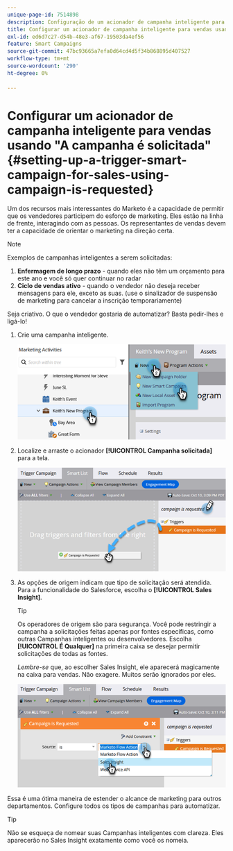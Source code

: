 ```yaml
---
unique-page-id: 7514898
description: Configuração de um acionador de campanha inteligente para vendas usando "A campanha é solicitada" - Documentação do Marketo - Documentação do produto
title: Configurar um acionador de campanha inteligente para vendas usando "A campanha é solicitada"
exl-id: ed6d7c27-d54b-48e3-af67-19503da4ef56
feature: Smart Campaigns
source-git-commit: 47bc93665a7efa0d64cd4d5f34b868895d407527
workflow-type: tm+mt
source-wordcount: '290'
ht-degree: 0%

---
```


# Configurar um acionador de campanha inteligente para vendas usando &quot;A campanha é solicitada&quot; {#setting-up-a-trigger-smart-campaign-for-sales-using-campaign-is-requested}

Um dos recursos mais interessantes do Marketo é a capacidade de permitir que os vendedores participem do esforço de marketing. Eles estão na linha de frente, interagindo com as pessoas. Os representantes de vendas devem ter a capacidade de orientar o marketing na direção certa.

>[!NOTE]
>
>Exemplos de campanhas inteligentes a serem solicitadas:
>
>1. **Enfermagem de longo prazo** - quando eles não têm um orçamento para este ano e você só quer continuar no radar
>1. **Ciclo de vendas ativo** - quando o vendedor não deseja receber mensagens para ele, exceto as suas. (use o sinalizador de suspensão de marketing para cancelar a inscrição temporariamente)
>
>Seja criativo. O que o vendedor gostaria de automatizar? Basta pedir-lhes e ligá-lo!

1. Crie uma campanha inteligente.

   ![](assets/setting-up-a-trigger-smart-campaign-for-sales-1.png)

1. Localize e arraste o acionador **[!UICONTROL Campanha solicitada]** para a tela.

   ![](assets/setting-up-a-trigger-smart-campaign-for-sales-2.png)

1. As opções de origem indicam que tipo de solicitação será atendida. Para a funcionalidade do Salesforce, escolha o **[!UICONTROL Sales Insight]**.

   >[!TIP]
   >
   >Os operadores de origem são para segurança. Você pode restringir a campanha a solicitações feitas apenas por fontes específicas, como outras Campanhas inteligentes ou desenvolvedores. Escolha **[!UICONTROL É Qualquer]** na primeira caixa se desejar permitir solicitações de todas as fontes.
   >
   >_Lembre-se_ que, ao escolher Sales Insight, ele aparecerá magicamente na caixa para vendas. Não exagere. Muitos serão ignorados por eles.

   ![](assets/setting-up-a-trigger-smart-campaign-for-sales-3.png)

Essa é uma ótima maneira de estender o alcance de marketing para outros departamentos. Configure todos os tipos de campanhas para automatizar.

>[!TIP]
>
>Não se esqueça de nomear suas Campanhas inteligentes com clareza. Eles aparecerão no Sales Insight exatamente como você os nomeia.
